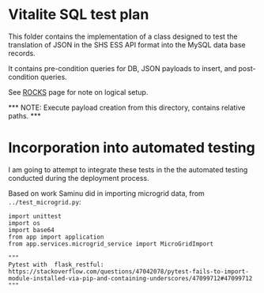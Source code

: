 # Vitalite SQL test plan

This folder contains the implementation of a class designed to test the translation of JSON in the SHS ESS API format into the MySQL data base records.

It contains pre-condition queries for DB, JSON payloads to insert, and post-condition queries.

See [ROCKS](https://rocks.reeep.org/display/NERD/SQL+Test+plan) page for note on logical setup.

*** NOTE: Execute payload creation from this directory, contains relative paths. ***

# Incorporation into automated testing

I am going to attempt to integrate these tests in the the automated testing conducted during the deployment process.

Based on work Saminu did in importing microgrid data, from `../test_microgrid.py`:

```
import unittest
import os
import base64
from app import application
from app.services.microgrid_service import MicroGridImport

"""
Pytest with  flask_restful: https://stackoverflow.com/questions/47042078/pytest-fails-to-import-module-installed-via-pip-and-containing-underscores/47099712#47099712
"""
```




